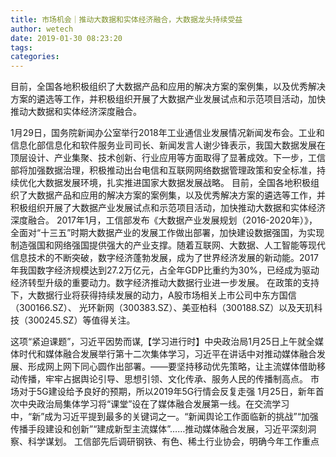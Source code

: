 ```yaml
---
title: 市场机会｜推动大数据和实体经济融合，大数据龙头持续受益
author: wetech
date: 2019-01-30 08:23:20
tags: 
categories: 
---
```

目前，全国各地积极组织了大数据产品和应用的解决方案的案例集，以及优秀解决方案的遴选等工作，并积极组织开展了大数据产业发展试点和示范项目活动，加快推动大数据和实体经济深度融合。
<!-- more -->
1月29日，国务院新闻办公室举行2018年工业通信业发展情况新闻发布会。工业和信息化部信息化和软件服务业司司长、新闻发言人谢少锋表示，我国大数据发展在顶层设计、产业集聚、技术创新、行业应用等方面取得了显著成效。下一步，工信部将加强数据治理，积极推动出台电信和互联网网络数据管理政策和安全标准，持续优化大数据发展环境，扎实推进国家大数据发展战略。
目前，全国各地积极组织了大数据产品和应用的解决方案的案例集，以及优秀解决方案的遴选等工作，并积极组织开展了大数据产业发展试点和示范项目活动，加快推动大数据和实体经济深度融合。
2017年1月，工信部发布《大数据产业发展规划（2016-2020年）》，全面对“十三五”时期大数据产业的发展工作做出部署，加快建设数据强国，为实现制造强国和网络强国提供强大的产业支撑。随着互联网、大数据、人工智能等现代信息技术的不断突破，数字经济蓬勃发展，成为了世界经济发展的新动能。2017年我国数字经济规模达到27.2万亿元，占全年GDP比重约为30%，已经成为驱动经济转型升级的重要动力。数字经济推动大数据行业进一步发展。
在政策的支持下，大数据行业将获得持续发展的动力，A股市场相关上市公司中东方国信（300166.SZ）、 光环新网（300383.SZ）、美亚柏科（300188.SZ）以及天玑科技（300245.SZ）等值得关注。
 
 
这项“紧迫课题”，习近平因势而谋,【学习进行时】中央政治局1月25日上午就全媒体时代和媒体融合发展举行第十二次集体学习，习近平在讲话中对推动媒体融合发展、形成网上网下同心圆作出部署。——要坚持移动优先策略，让主流媒体借助移动传播，牢牢占据舆论引导、思想引领、文化传承、服务人民的传播制高点。
市场对于5G建设给予良好的预期，所以2019年5G行情会反复走强
1月25日，新年首次中央政治局集体学习将“课堂”设在了媒体融合发展第一线。在交流学习中，“新”成为习近平提到最多的关键词之一。“新闻舆论工作面临新的挑战”“加强传播手段建设和创新”“建成新型主流媒体”……推动媒体融合发展，习近平深刻洞察、科学谋划。
工信部先后调研钢铁、有色、稀土行业协会，明确今年工作重点
